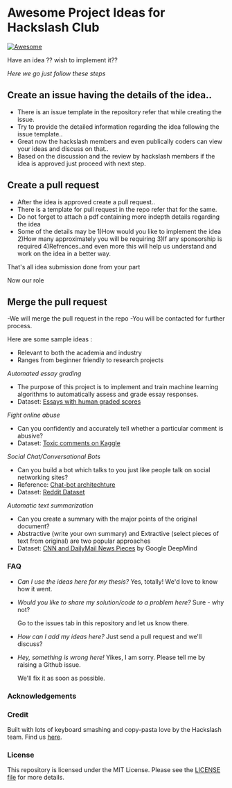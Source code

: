<!-- markdownlint-disable MD033 -->

# Awesome Project Ideas for Hackslash Club

[![Awesome](https://cdn.rawgit.com/sindresorhus/awesome/d7305f38d29fed78fa85652e3a63e154dd8e8829/media/badge.svg)](https://github.com/hackslash-nitp/project-ideas)

Have an idea ?? wish to implement it?? 

*Here we go just follow these steps*

## Create an issue having the details of the idea..

 - There is an issue template in the repository refer that while creating the issue.
 - Try to provide the detailed information regarding the idea following the issue template..
 - Great now the hackslash members and even publically coders can view your ideas and discuss on that..
 - Based on the discussion and the review by hackslash members if the idea is approved just proceed with next step.
 
## Create a pull request 

- After the idea is approved create a pull request..
- There is a template for pull request in the repo refer that for the same.
- Do not forget to attach a pdf containing more indepth details regarding the idea 
- Some of the details may be 
1)How would you like to implement the idea
2)How many approximately you will be requiring
3)If any sponsorship is required
4)Refrences..and even more this will help us understand and work on the idea in a better way.

That's all idea submission done from your part

Now our role
## Merge the pull request
-We will merge the pull request in the repo
-You will be contacted for further process.
  
Here are some sample ideas :
- Relevant to both the academia and industry
- Ranges from beginner friendly to research projects

*Automated essay grading*
  - The purpose of this project is to implement and train machine learning algorithms to automatically assess and grade essay responses.
  - Dataset: [Essays with human graded scores](https://www.kaggle.com/c/asap-aes/data)


*Fight online abuse*
  - Can you confidently and accurately tell whether a particular comment is abusive?
  - Dataset: [Toxic comments on Kaggle](https://www.kaggle.com/c/jigsaw-toxic-comment-classification-challenge)

*Social Chat/Conversational Bots*
  - Can you build a bot which talks to you just like people talk on social networking sites?
  - Reference: [Chat-bot architechture](https://github.com/aryanc55/TS3000_TheChatBOT) 
  - Dataset: [Reddit Dataset](http://files.pushshift.io/reddit/comments/) 

*Automatic text summarization*
  - Can you create a summary with the major points of the original document?
  - Abstractive (write your own summary) and Extractive (select pieces of text from original) are two popular approaches
  - Dataset: [CNN and DailyMail News Pieces](http://cs.nyu.edu/~kcho/DMQA/) by Google DeepMind
  

### FAQ

- *Can I use the ideas here for my thesis?*
  Yes, totally! We'd love to know how it went.


- *Would you like to share my solution/code to a problem here?*
  Sure - why not?
  
  Go to the issues tab in this repository and let us know there.

- *How can I add my ideas here?*
  Just send a pull request and we'll discuss?

- *Hey, something is wrong here!*
  Yikes, I am sorry. Please tell me by raising a Github issue.

  We'll fix it as soon as possible.

### Acknowledgements


### Credit

Built with lots of keyboard smashing and copy-pasta love by the Hackslash team. Find us [here](hackslash.club).

### License

This repository is licensed under the MIT License. Please see the [LICENSE file](./LICENSE) for more details.
